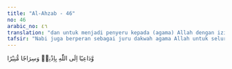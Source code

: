 ```yaml
---
title: "Al-Ahzab - 46"
no: 46
arabic_no: ٤٦
translation: "dan untuk menjadi penyeru kepada (agama) Allah dengan izin-Nya dan sebagai cahaya yang menerangi."
tafsir: "Nabi juga berperan sebagai juru dakwah agama Allah untuk seluruh umat manusia agar mereka mengakui keesaan dan segala sifat-sifat kesempurnaan-Nya. Juga bertujuan agar manusia beribadah kepada Allah dengan tulus ikhlas; memberi penerangan laksana sebuah lampu yang terang benderang yang dapat mengeluarkan mereka dari kegelapan kekafiran kepada cahaya keimanan, dan menyinari jalan yang akan ditempuh oleh orang-orang yang beriman agar mereka berbahagia di dunia dan akhirat. Semua tugas Nabi saw itu dilaksanakannya dengan dan perintah izin Allah."
---
```


وَّدَاعِيًا اِلَى اللّٰهِ بِاِذْنِهٖ وَسِرَاجًا مُّنِيْرًا 
